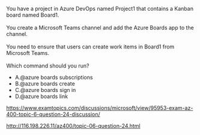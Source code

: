 You have a project in Azure DevOps named Project1 that contains a Kanban board named Board1.<br/><br/>You create a Microsoft Teams channel and add the Azure Boards app to the channel.<br/><br/>You need to ensure that users can create work items in Board1 from Microsoft Teams.<br/><br/>Which command should you run?<ul><li class="multi-choice-item"><span class="multi-choice-letter" data-choice-letter="A">A.</span>@azure boards subscriptions</li><li class="multi-choice-item"><span class="multi-choice-letter" data-choice-letter="B">B.</span>@azure boards create</li><li class="multi-choice-item"><span class="multi-choice-letter" data-choice-letter="C">C.</span>@azure boards sign in</li><li class="multi-choice-item correct-hidden"><span class="multi-choice-letter" data-choice-letter="D">D.</span>@azure boards link</li></ul><p><a href="https://www.examtopics.com/discussions/microsoft/view/95953-exam-az-400-topic-6-question-24-discussion/">https://www.examtopics.com/discussions/microsoft/view/95953-exam-az-400-topic-6-question-24-discussion/</a></p><p><a href="http://116.198.226.11/az400/topic-06-question-24.html">http://116.198.226.11/az400/topic-06-question-24.html</a></p><script src="https://giscus.app/client.js"                    data-repo="azsamples/az204"                    data-repo-id="R_kgDOMRXzDQ"                    data-category="General"                    data-category-id="DIC_kwDOMRXzDc4Cgi27"                    data-mapping="pathname"                    data-strict="0"                    data-reactions-enabled="0"                    data-emit-metadata="0"                    data-input-position="bottom"                    data-theme="preferred_color_scheme"                    data-lang="en"                    crossorigin="anonymous"                    async>                    </script>